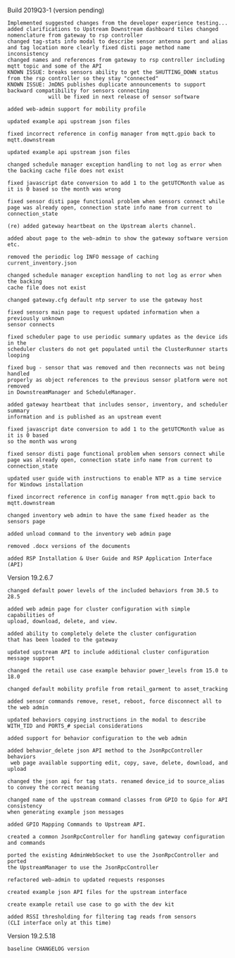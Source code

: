 Build 2019Q3-1 (version pending)

    Implemented suggested changes from the developer experience testing...
    added clarifications to Upstream Downstream dashboard tiles changed nomenclature from gateway to rsp controller
    changed tag-stats info modal to describe sensor antenna port and alias and tag location more clearly fixed disti page method name inconsistency
    changed names and references from gateway to rsp controller including mqtt topic and some of the API
    KNOWN ISSUE: breaks sensors ability to get the SHUTTING_DOWN status from the rsp controller so they stay "connected"
    KNOWN ISSUE: JmDNS publishes duplicate announcements to support backward compatibility for sensors connecting
                 will be fixed in next release of sensor software

    added web-admin support for mobility profile

    updated example api upstream json files

    fixed incorrect reference in config manager from mqtt.gpio back to mqtt.downstream

    updated example api upstream json files

    changed schedule manager exception handling to not log as error when the backing cache file does not exist

    fixed javascript date conversion to add 1 to the getUTCMonth value as it is 0 based so the month was wrong

    fixed sensor disti page functional problem when sensors connect while page was already open, connection state info name from current to connection_state

    (re) added gateway heartbeat on the Upstream alerts channel.

    added about page to the web-admin to show the gateway software version etc.

    removed the periodic log INFO message of caching current_inventory.json

    changed schedule manager exception handling to not log as error when the backing 
    cache file does not exist

    changed gateway.cfg default ntp server to use the gateway host

    fixed sensors main page to request updated information when a previously unknown 
    sensor connects

    fixed scheduler page to use periodic summary updates as the device ids in the 
    scheduler clusters do not get populated until the ClusterRunner starts looping

    fixed bug - sensor that was removed and then reconnects was not being handled 
    properly as object references to the previous sensor platform were not removed 
    in DownstreamManager and ScheduleManager.

    added gateway heartbeat that includes sensor, inventory, and scheduler summary 
    information and is published as an upstream event

    fixed javascript date conversion to add 1 to the getUTCMonth value as it is 0 based 
    so the month was wrong

    fixed sensor disti page functional problem when sensors connect while 
    page was already open, connection state info name from current to connection_state

    updated user guide with instructions to enable NTP as a time service 
    for Windows installation

    fixed incorrect reference in config manager from mqtt.gpio back to mqtt.downstream
    
    changed inventory web admin to have the same fixed header as the sensors page

    added unload command to the inventory web admin page

    removed .docx versions of the documents

    added RSP Installation & User Guide and RSP Application Interface (API)


Version 19.2.6.7

    changed default power levels of the included behaviors from 30.5 to 28.5
    
    added web admin page for cluster configuration with simple capabilities of 
    upload, download, delete, and view.

    added ability to completely delete the cluster configuration 
    that has been loaded to the gateway

    updated upstream API to include additional cluster configuration message support
    
    changed the retail use case example behavior power_levels from 15.0 to 18.0
    
    changed default mobility profile from retail_garment to asset_tracking
    
    added sensor commands remove, reset, reboot, force disconnect all to the web admin
    
    updated behaviors copying instructions in the modal to describe 
    WITH_TID and PORTS_# special considerations

    added support for behavior configuration to the web admin

    added behavior_delete json API method to the JsonRpcController behaviors
     web page available supporting edit, copy, save, delete, download, and upload
    
    changed the json api for tag stats. renamed device_id to source_alias 
    to convey the correct meaning
   
    changed name of the upstream command classes from GPIO to Gpio for API consistency 
    when generating example json messages
    
    added GPIO Mapping Commands to Upstream API.

    created a common JsonRpcController for handling gateway configuration and commands

    ported the existing AdminWebSocket to use the JsonRpcController and ported 
    the UpstreamManager to use the JsonRpcController
    
    refactored web-admin to updated requests responses
    
    created example json API files for the upstream interface

    create example retail use case to go with the dev kit

    added RSSI thresholding for filtering tag reads from sensors 
    (CLI interface only at this time)

Version 19.2.5.18

    baseline CHANGELOG version


